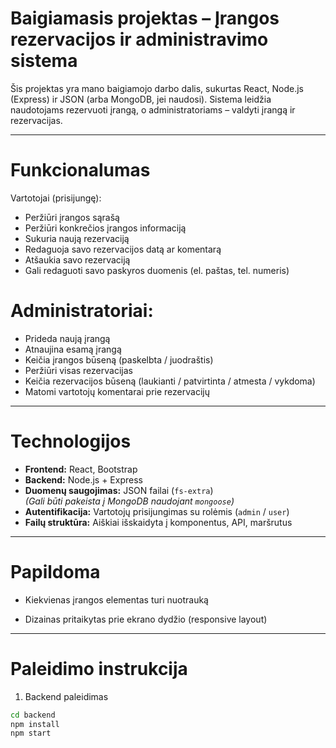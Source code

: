 # Baigiamasis projektas – Įrangos rezervacijos ir administravimo sistema

Šis projektas yra mano baigiamojo darbo dalis, sukurtas React, Node.js (Express) ir JSON (arba MongoDB, jei naudosi). Sistema leidžia naudotojams rezervuoti įrangą, o administratoriams – valdyti įrangą ir rezervacijas.

---

# Funkcionalumas

Vartotojai (prisijungę):

- Peržiūri įrangos sąrašą
- Peržiūri konkrečios įrangos informaciją
- Sukuria naują rezervaciją
- Redaguoja savo rezervacijos datą ar komentarą
- Atšaukia savo rezervaciją
- Gali redaguoti savo paskyros duomenis (el. paštas, tel. numeris)

# Administratoriai:

- Prideda naują įrangą
- Atnaujina esamą įrangą
- Keičia įrangos būseną (paskelbta / juodraštis)
- Peržiūri visas rezervacijas
- Keičia rezervacijos būseną (laukianti / patvirtinta / atmesta / vykdoma)
- Matomi vartotojų komentarai prie rezervacijų

---

# Technologijos

- **Frontend:** React, Bootstrap
- **Backend:** Node.js + Express
- **Duomenų saugojimas:** JSON failai (`fs-extra`)  
  _(Gali būti pakeista į MongoDB naudojant `mongoose`)_
- **Autentifikacija:** Vartotojų prisijungimas su rolėmis (`admin` / `user`)
- **Failų struktūra:** Aiškiai išskaidyta į komponentus, API, maršrutus

---

# Papildoma

- Kiekvienas įrangos elementas turi nuotrauką

- Dizainas pritaikytas prie ekrano dydžio (responsive layout)

---

# Paleidimo instrukcija

1.  Backend paleidimas

```bash
cd backend
npm install
npm start
```
